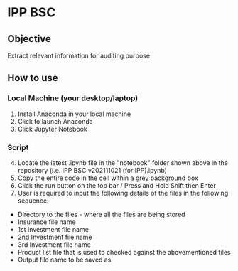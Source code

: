 # IPP BSC
## Objective
Extract relevant information for auditing purpose

## How to use
### Local Machine (your desktop/laptop)
1) Install Anaconda in your local machine
2) Click to launch Anaconda
3) Click Jupyter Notebook

### Script
4) Locate the latest .ipynb file in the "notebook" folder shown above in the repository (i.e. IPP BSC v202111021 (for IPP).ipynb)
5) Copy the entire code in the cell within a grey background box
6) Click the run button on the top bar / Press and Hold Shift then Enter
7) User is required to input the following details of the files in the following sequence:
  * Directory to the files - where all the files are being stored
  * Insurance file name
  * 1st Investment file name
  * 2nd Investment file name
  * 3rd Investment file name
  * Product list file that is used to checked against the abovementioned files
  * Output file name to be saved as
